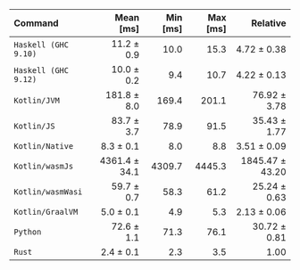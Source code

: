 | Command | Mean [ms] | Min [ms] | Max [ms] | Relative |
|:---|---:|---:|---:|---:|
| `Haskell (GHC 9.10)` | 11.2 ± 0.9 | 10.0 | 15.3 | 4.72 ± 0.38 |
| `Haskell (GHC 9.12)` | 10.0 ± 0.2 | 9.4 | 10.7 | 4.22 ± 0.13 |
| `Kotlin/JVM` | 181.8 ± 8.0 | 169.4 | 201.1 | 76.92 ± 3.78 |
| `Kotlin/JS` | 83.7 ± 3.7 | 78.9 | 91.5 | 35.43 ± 1.77 |
| `Kotlin/Native` | 8.3 ± 0.1 | 8.0 | 8.8 | 3.51 ± 0.09 |
| `Kotlin/wasmJs` | 4361.4 ± 34.1 | 4309.7 | 4445.3 | 1845.47 ± 43.20 |
| `Kotlin/wasmWasi` | 59.7 ± 0.7 | 58.3 | 61.2 | 25.24 ± 0.63 |
| `Kotlin/GraalVM` | 5.0 ± 0.1 | 4.9 | 5.3 | 2.13 ± 0.06 |
| `Python` | 72.6 ± 1.1 | 71.3 | 76.1 | 30.72 ± 0.81 |
| `Rust` | 2.4 ± 0.1 | 2.3 | 3.5 | 1.00 |
